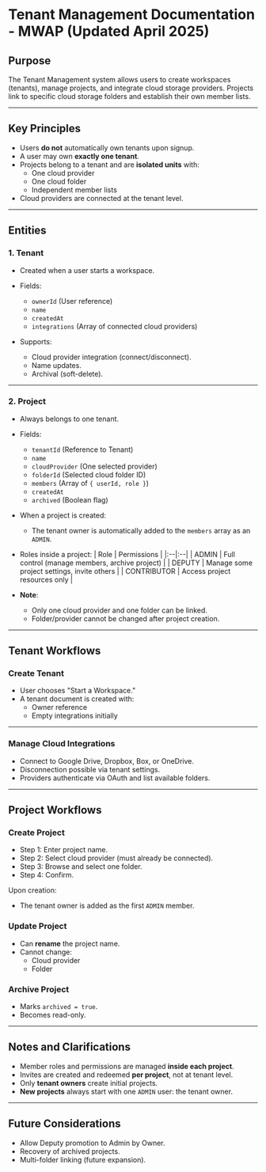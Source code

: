 # Tenant Management Documentation - MWAP (Updated April 2025)

## Purpose

The Tenant Management system allows users to create workspaces (tenants), manage projects, and integrate cloud storage providers.
Projects link to specific cloud storage folders and establish their own member lists.

---

## Key Principles

- Users **do not** automatically own tenants upon signup.
- A user may own **exactly one tenant**.
- Projects belong to a tenant and are **isolated units** with:
  - One cloud provider
  - One cloud folder
  - Independent member lists
- Cloud providers are connected at the tenant level.

---

## Entities

### 1. Tenant

- Created when a user starts a workspace.
- Fields:
  - `ownerId` (User reference)
  - `name`
  - `createdAt`
  - `integrations` (Array of connected cloud providers)

- Supports:
  - Cloud provider integration (connect/disconnect).
  - Name updates.
  - Archival (soft-delete).

---

### 2. Project

- Always belongs to one tenant.
- Fields:
  - `tenantId` (Reference to Tenant)
  - `name`
  - `cloudProvider` (One selected provider)
  - `folderId` (Selected cloud folder ID)
  - `members` (Array of `{ userId, role }`)
  - `createdAt`
  - `archived` (Boolean flag)

- When a project is created:
  - The tenant owner is automatically added to the `members` array as an `ADMIN`.

- Roles inside a project:
  | Role | Permissions |
  |:--|:--|
  | ADMIN | Full control (manage members, archive project) |
  | DEPUTY | Manage some project settings, invite others |
  | CONTRIBUTOR | Access project resources only |

- **Note**:
  - Only one cloud provider and one folder can be linked.
  - Folder/provider cannot be changed after project creation.

---

## Tenant Workflows

### Create Tenant

- User chooses "Start a Workspace."
- A tenant document is created with:
  - Owner reference
  - Empty integrations initially

---

### Manage Cloud Integrations

- Connect to Google Drive, Dropbox, Box, or OneDrive.
- Disconnection possible via tenant settings.
- Providers authenticate via OAuth and list available folders.

---

## Project Workflows

### Create Project

- Step 1: Enter project name.
- Step 2: Select cloud provider (must already be connected).
- Step 3: Browse and select one folder.
- Step 4: Confirm.

Upon creation:
- The tenant owner is added as the first `ADMIN` member.

### Update Project

- Can **rename** the project name.
- Cannot change:
  - Cloud provider
  - Folder

### Archive Project

- Marks `archived = true`.
- Becomes read-only.

---

## Notes and Clarifications

- Member roles and permissions are managed **inside each project**.
- Invites are created and redeemed **per project**, not at tenant level.
- Only **tenant owners** create initial projects.
- **New projects** always start with one `ADMIN` user: the tenant owner.

---

## Future Considerations

- Allow Deputy promotion to Admin by Owner.
- Recovery of archived projects.
- Multi-folder linking (future expansion).